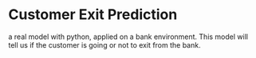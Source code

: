 # Customer Exit Prediction
a real model with python, applied on a bank environment. This model will tell us if the customer is going or not to exit from the bank.
